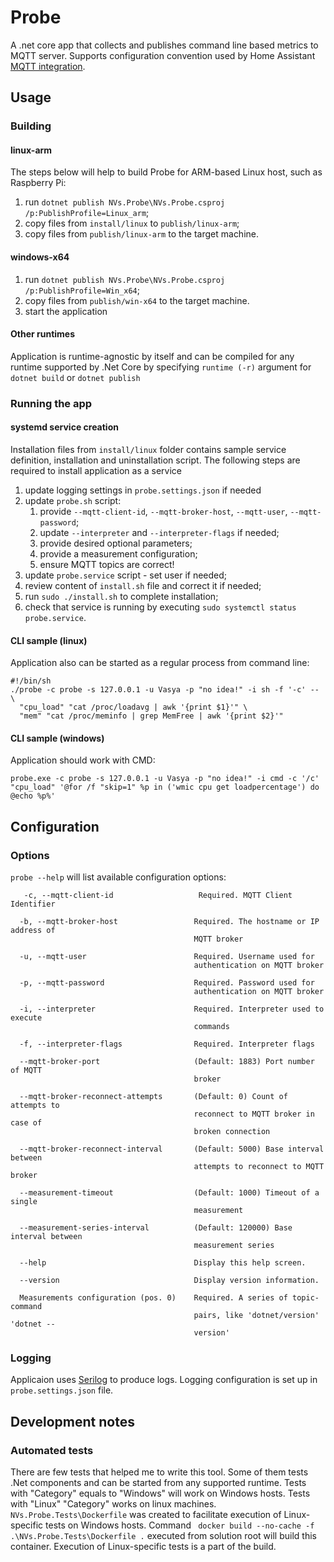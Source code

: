 # Probe
A .net core app that collects and publishes command line based metrics to MQTT server.
Supports configuration convention used by Home Assistant [MQTT integration](https://www.home-assistant.io/docs/mqtt/discovery/).

## Usage
### Building
#### linux-arm
The steps below will help to build Probe for ARM-based Linux host, such as Raspberry Pi:
1. run `dotnet publish NVs.Probe\NVs.Probe.csproj /p:PublishProfile=Linux_arm`;
1. copy files from `install/linux` to `publish/linux-arm`;
1. copy files from `publish/linux-arm` to the target machine.
#### windows-x64
1. run `dotnet publish NVs.Probe\NVs.Probe.csproj /p:PublishProfile=Win_x64`;
1. copy files from `publish/win-x64` to the target machine.
1. start the application 
#### Other runtimes
Application is runtime-agnostic by itself and can be compiled for any runtime supported by .Net Core by specifying `runtime (-r)`  argument for `dotnet build` or `dotnet publish`
### Running the app
#### systemd service creation
Installation files from `install/linux` folder contains sample service definition, installation and uninstallation script.
The following steps are required to install application as a service
1. update logging settings in `probe.settings.json` if needed
1. update `probe.sh` script:
    1. provide `--mqtt-client-id`, `--mqtt-broker-host`, `--mqtt-user`, `--mqtt-password`;
    1. update `--interpreter` and `--interpreter-flags` if needed;
    1. provide desired optional parameters;
    1. provide a measurement configuration;
    1. ensure MQTT topics are correct!
1. update `probe.service` script - set user if needed;
1. review content of `install.sh` file and correct it if needed;
1. run `sudo ./install.sh` to complete installation;
1. check that service is running by executing `sudo systemctl status probe.service`.
#### CLI sample (linux)
Application also can be started as a regular process from command line:
```
#!/bin/sh
./probe -c probe -s 127.0.0.1 -u Vasya -p "no idea!" -i sh -f '-c' -- \
  "cpu_load" "cat /proc/loadavg | awk '{print $1}'" \
  "mem" "cat /proc/meminfo | grep MemFree | awk '{print $2}'"
```
#### CLI sample (windows)
Application should work with CMD:
```
probe.exe -c probe -s 127.0.0.1 -u Vasya -p "no idea!" -i cmd -c '/c' "cpu_load" '@for /f "skip=1" %p in ('wmic cpu get loadpercentage') do @echo %p%'
```
## Configuration
### Options
`probe --help` will list available configuration options:
```
   -c, --mqtt-client-id                   Required. MQTT Client Identifier

  -b, --mqtt-broker-host                 Required. The hostname or IP address of
                                         MQTT broker

  -u, --mqtt-user                        Required. Username used for
                                         authentication on MQTT broker

  -p, --mqtt-password                    Required. Password used for
                                         authentication on MQTT broker

  -i, --interpreter                      Required. Interpreter used to execute
                                         commands

  -f, --interpreter-flags                Required. Interpreter flags

  --mqtt-broker-port                     (Default: 1883) Port number of MQTT
                                         broker

  --mqtt-broker-reconnect-attempts       (Default: 0) Count of attempts to
                                         reconnect to MQTT broker in case of
                                         broken connection

  --mqtt-broker-reconnect-interval       (Default: 5000) Base interval between
                                         attempts to reconnect to MQTT broker

  --measurement-timeout                  (Default: 1000) Timeout of a single
                                         measurement

  --measurement-series-interval          (Default: 120000) Base interval between
                                         measurement series

  --help                                 Display this help screen.

  --version                              Display version information.

  Measurements configuration (pos. 0)    Required. A series of topic-command
                                         pairs, like 'dotnet/version' 'dotnet --
                                         version'
```
### Logging
Applicaion uses [Serilog](https://serilog.net/) to produce logs. Logging configuration is set up in `probe.settings.json` file.

## Development notes
### Automated tests
There are few tests that helped me to write this tool.
Some of them tests .Net components and can be started from any supported runtime.
Tests with "Category" equals to "Windows" will work on Windows hosts. Tests with "Linux" "Category" works on linux machines.
`NVs.Probe.Tests\Dockerfile` was created to facilitate execution of Linux-specific tests on Windows hosts.
Command ` docker build --no-cache -f .\NVs.Probe.Tests\Dockerfile .` executed from solution root will build this container. Execution of Linux-specific tests is a part of the build.
